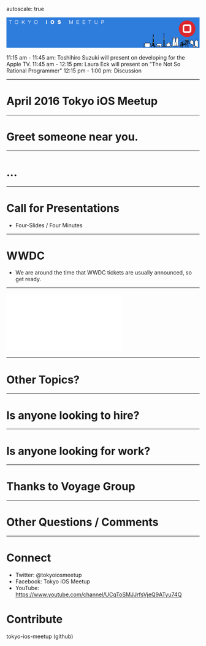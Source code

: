 autoscale: true

![inline](logo.png)

11:15 am - 11:45 am: Toshihiro Suzuki will present on developing for the Apple TV.
11:45 am - 12:15 pm: Laura Eck will present on "The Not So Rational Programmer"
12:15 pm - 1:00 pm: Discussion

---

# April 2016 Tokyo iOS Meetup

---

# Greet someone near you.

---

# ...

---

# Call for Presentations

- Four-Slides / Four Minutes

---

# WWDC

- We are around the time that WWDC tickets are usually announced, so get ready.

---

![fit](20160407_JunctionAsia_infosheet_eng.pdf)

---

# Other Topics?

---

# Is anyone looking to hire?

---

# Is anyone looking for work?

---

# Thanks to Voyage Group

---

# Other Questions / Comments

---

# Connect

- Twitter: @tokyoiosmeetup
- Facebook: Tokyo iOS Meetup
- YouTube: https://www.youtube.com/channel/UCqToSMJJrfsVjeQ9ATyu74Q

# Contribute

tokyo-ios-meetup (github)
